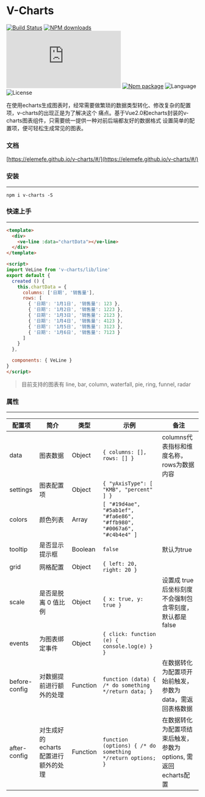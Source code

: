 # V-Charts

[![Build Status](https://travis-ci.org/ElemeFE/v-charts.svg?branch=master)](https://travis-ci.org/ElemeFE/v-charts)
[![NPM downloads](http://img.shields.io/npm/dm/v-charts.svg)](https://npmjs.org/package/v-charts)
![JS gzip size](http://img.badgesize.io/https://unpkg.com/v-charts/lib/index.js?compression=gzip&label=gzip%20size:%20JS)
[![Npm package](https://img.shields.io/npm/v/v-charts.svg)](https://www.npmjs.org/package/v-charts)
![Language](https://img.shields.io/badge/language-javascript-yellow.svg)
![License](https://img.shields.io/badge/license-MIT-000000.svg)

在使用echarts生成图表时，经常需要做繁琐的数据类型转化、修改复杂的配置项，v-charts的出现正是为了解决这个
痛点。基于Vue2.0和echarts封装的v-charts图表组件，只需要统一提供一种对前后端都友好的数据格式
设置简单的配置项，便可轻松生成常见的图表。

### 文档

[https://elemefe.github.io/v-charts/#/](https://elemefe.github.io/v-charts/#/)

### 安装
---

```
npm i v-charts -S
```

### 快速上手
---

```html
<template>
  <div>
    <ve-line :data="chartData"></ve-line>
  </div>
</template>

<script>
import VeLine from 'v-charts/lib/line'
export default {
  created () {
    this.chartData = {
      columns: ['日期', '销售量'],
      rows: [
        { '日期': '1月1日', '销售量': 123 },
        { '日期': '1月2日', '销售量': 1223 },
        { '日期': '1月3日', '销售量': 2123 },
        { '日期': '1月4日', '销售量': 4123 },
        { '日期': '1月5日', '销售量': 3123 },
        { '日期': '1月6日', '销售量': 7123 }
      ]
    }
  },

  components: { VeLine }
}
</script>
```

> 目前支持的图表有 line, bar, column, waterfall, pie, ring, funnel, radar


### 属性
---
| 配置项 | 简介 | 类型 | 示例 | 备注 |
| --- | --- | --- | --- | --- |
| data | 图表数据 | Object | `{ columns: [], rows: [] }` | columns代表指标和维度名称， rows为数据内容 |
| settings | 图表配置项 | Object | `{ "yAxisType": [ "KMB", "percent" ] }` |  |
| colors | 颜色列表 | Array | `[ "#19d4ae", "#5ab1ef", "#fa6e86", "#ffb980", "#0067a6", "#c4b4e4" ]` |  |
| tooltip | 是否显示提示框 | Boolean | `false` | 默认为true |
| grid | 网格配置 | Object | `{ left: 20, right: 20 }` |  |
| scale | 是否是脱离 0 值比例 | Object | `{ x: true, y: true }` | 设置成 true 后坐标刻度不会强制包含零刻度，默认都是false |
| events | 为图表绑定事件 | Object | `{ click: function (e) { console.log(e) } }` |  |
| before-config | 对数据提前进行额外的处理 | Function | `function (data) { /* do something */return data; }` | 在数据转化为配置项开始前触发，参数为data，需返回表格数据
| after-config | 对生成好的echarts配置进行额外的处理 | Function | `function (options) { /* do something */return options; }` | 在数据转化为配置项结束后触发，参数为options, 需返回echarts配置
